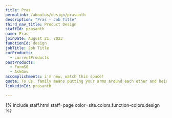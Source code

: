 ```yaml
---
title: Pras
permalink: /aboutus/design/prasanth
description: "Pras - Job Title"
third_nav_title: Product Design
staffId: prasanth
name: Pras
joinDate: August 21, 2023
functionId: design
jobTitle: Job Title
curProducts:
  - currentProducts
pastProducts:
  - FormSG
  - AskGov
accomplishments: i'm new, watch this space!
quote: To us, family means putting your arms around each other and being there.
linkedinId: prasanth

---
```


{% include staff.html staff=page color=site.colors.function-colors.design %}
